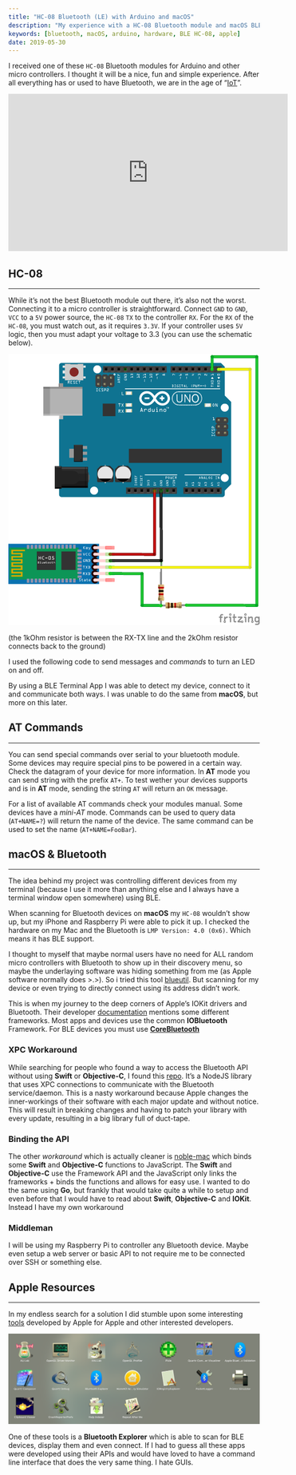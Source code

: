 ```yaml
---
title: "HC-08 Bluetooth (LE) with Arduino and macOS"
description: "My experience with a HC-08 Bluetooth module and macOS BLE"
keywords: [bluetooth, macOS, arduino, hardware, BLE HC-08, apple]
date: 2019-05-30
---
```


I received one of these `HC-08` Bluetooth modules for Arduino and other micro controllers. I thought it will be a nice, fun and simple experience. After all everything has or used to have Bluetooth, we are in the age of “[IoT](https://twitter.com/internetofshit)”.

<div class="video-container">
<iframe width="560" height="315" src="https://www.youtube-nocookie.com/embed/0KXoBcQER_0?start=93" frameborder="0" allow="accelerometer; autoplay; encrypted-media; gyroscope; picture-in-picture" allowfullscreen></iframe>
</div>

## HC-08

---

While it’s not the best Bluetooth module out there, it’s also not the worst. Connecting it to a micro controller is straightforward. Connect `GND` to `GND`, `VCC` to a `5V` power source, the `HC-08` `TX` to the controller `RX`. For the `RX` of the `HC-08`, you must watch out, as it requires `3.3V`. If your controller uses `5V` logic, then you must adapt your voltage to 3.3 (you can use the schematic below).

![Connecting HC-08 to Arduino Uno](/assets/images/bluetooth-101_bb.png)

(the 1kOhm resistor is between the RX-TX line and the 2kOhm resistor connects back to the ground)

I used the following code to send messages and *commands* to turn an LED on and off.

<script src="https://gist.github.com/cpl/610b6ca3ec9c20cdceb2eecbde51b076.js"></script>

By using a BLE Terminal App I was able to detect my device, connect to it and communicate both ways. I was unable to do the same from **macOS**, but more on this later.

## AT Commands

---

You can send special commands over serial to your bluetooth module. Some devices may require special pins to be powered in a certain way. Check the datagram of your device for more information. In **AT** mode you can send string with the prefix `AT+`. To test wether your devices supports and is in **AT** mode, sending the string `AT` will return an `OK` message.

For a list of available AT commands check your modules manual. Some devices have a *mini-AT* mode. Commands can be used to query data (`AT+NAME=?`) will return the name of the device. The same command can be used to set the name (`AT+NAME=FooBar`).

## macOS & Bluetooth

---

The idea behind my project was controlling different devices from my terminal	(because I use it more than anything else and I always have a terminal window open somewhere) using BLE. 

When scanning for Bluetooth devices on **macOS** my `HC-08` wouldn’t show up, but my iPhone and Raspberry Pi were able to pick it up. I checked the hardware on my Mac and the Bluetooth is `LMP Version: 4.0 (0x6)`. Which means it has BLE support.

I thought to myself that maybe normal users have no need for ALL random micro controllers with Bluetooth to show up in their discovery menu, so maybe the underlaying software was hiding something from me (as Apple software normally does >.>). So i tried this tool [blueutil](https://github.com/toy/blueutil). But scanning for my device or even trying to directly connect using its address didn’t work.

This is when my journey to the deep corners of Apple’s IOKit drivers and Bluetooth. Their developer [documentation](https://developer.apple.com/bluetooth/) mentions some different frameworks. Most apps and devices use the common **IOBluetooth** Framework. For BLE devices you must use [**CoreBluetooth**](https://developer.apple.com/documentation/corebluetooth)

### XPC Workaround

While searching for people who found a way to access the Bluetooth API without using **Swift** or **Objective-C**, I found this [repo](https://github.com/noble/noble). It’s a NodeJS library that uses XPC connections to communicate with the Bluetooth service/daemon. This is a nasty workaround because Apple changes the inner-workings of their software with each major update and without notice. This will result in breaking changes and having to patch your library with every update, resulting in a big library full of duct-tape.

### Binding the API

The other *workaround* which is actually cleaner is [noble-mac](https://github.com/Timeular/noble-mac) which binds some **Swift** and **Objective-C** functions to JavaScript. The **Swift** and **Objective-C** use the Framework API and the JavaScript only links the frameworks + binds the functions and allows for easy use. I wanted to do the same using **Go**, but frankly that would take quite a while to setup and even before that I would have to read about **Swift**, **Objective-C** and **IOKit**. Instead I have my own workaround

### Middleman

I will be using my Raspberry Pi to controller any Bluetooth device. Maybe even setup a web server or basic API to not require me to be connected over SSH or something else.

## Apple Resources

---

In my endless search for a solution I did stumble upon some interesting [tools](https://developer.apple.com/download/more/?=additional%20Tools) developed by Apple for Apple and other interested developers.

![Apple Additional Tools](/assets/images/apple-tools.png)

One of these tools is a **Bluetooth Explorer** which is able to scan for BLE devices, display them and even connect. If I had to guess all these apps were developed using their APIs and would have loved to have a command line interface that does the very same thing. I hate GUIs.
